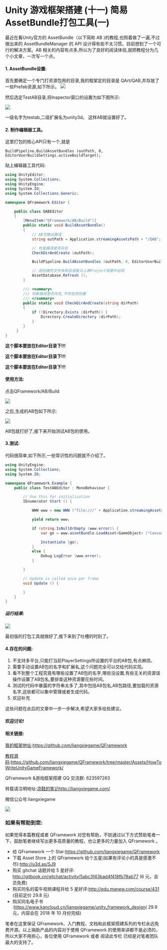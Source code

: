 # Unity 游戏框架搭建 (十一) 简易AssetBundle打包工具(一)

最近在看Unity官方的 AssetBundle（以下简称 AB )的教程,也照着做了一遍,不过做出来的 AssetBundleManager 的 API 设计得有些不太习惯。目前想到了一个可行的解决方案。AB 相关的内容有点多,所以为了良好的阅读体验,就把教程分为几个小文章，一次写一个点。 

#### 1. AssetBundle设置:

首先要确定一个专门打资源包用的目录,我的框架定的目录是
QArt/QAB,并存放了一些Prefab资源,如下所示。
![](https://ws3.sinaimg.cn/large/006tKfTcgy1frotmiittpj30be07ajrm.jpg)

然后选定TestAB目录,将Inspector窗口的设置为如下图所示:

![](https://ws1.sinaimg.cn/large/006tKfTcgy1frotmjgzywj313b0dfabi.jpg)

一级名字为testab,二级扩展名为unity3d。
这样AB就设置好了。

#### 2. 制作编辑器工具。

这里打包的核心API只有一个,就是

```
BuildPipeline.BuildAssetBundles (outPath, 0, EditorUserBuildSettings.activeBuildTarget);
```

贴上编辑器工具代码:

```csharp
using UnityEditor;
using System.Collections;
using UnityEngine;
using System.IO;
using System.Collections.Generic;

namespace QFramework.Editor {

    public class QABEditor
    {
        [MenuItem("QFramework/AB/Build")]
        public static void BuildAssetBundle()
        {
            // AB包输出路径
            string outPath = Application.streamingAssetsPath + "/QAB";

            // 检查路径是否存在
            CheckDirAndCreate (outPath);

            BuildPipeline.BuildAssetBundles (outPath, 0, EditorUserBuildSettings.activeBuildTarget);

            // 刚创建的文件夹和目录能马上再Project视窗中出现
            AssetDatabase.Refresh ();
        }

        /// <summary>
        /// 判断路径是否存在,不存在则创建
        /// </summary>
        public static void CheckDirAndCreate(string dirPath)
        {
            if (!Directory.Exists (dirPath)) {
                Directory.CreateDirectory (dirPath);
            }
        }
     }
}
```

**这个脚本要放在Editor目录下!!!**

**这个脚本要放在Editor目录下!!!**

**这个脚本要放在Editor目录下!!!**

#### 使用方法:

点击QFramework/AB/Build

![](https://ws4.sinaimg.cn/large/006tKfTcgy1frotmw3h0aj307902m74f.jpg)

之后,生成的AB包如下所示:

![](https://ws2.sinaimg.cn/large/006tKfTcgy1frotmyvgktj30fg03ojrf.jpg)

AB包就打好了,接下来开始测试AB包的使用。

#### 3.测试:

代码很简单,如下所示,一些常识性的问题就不介绍了。

```csharp
using UnityEngine;
using System.Collections;
using System.IO;

namespace QFramework.Example {
    public class TestABEditor : MonoBehaviour {

        // Use this for initialization
        IEnumerator Start () {

            WWW www = new WWW ("file:///" + Application.streamingAssetsPath + Path.DirectorySeparatorChar + "QAssetBundle" + Path.DirectorySeparatorChar + "testab.unity3d");

            yield return www;

            if (string.IsNullOrEmpty (www.error)) {
                var go = www.assetBundle.LoadAsset<GameObject> ("Canvas");

                Instantiate (go);
            }
            else {
                Debug.LogError (www.error);
            }

        }

        // Update is called once per frame
        void Update () {

        }
    }
}
```

##### 运行结果:

![](https://ws3.sinaimg.cn/large/006tKfTcgy1frotn1tljkj30gi09u0sr.jpg)

最初版的打包工具就做好了,接下来到了吐槽的时刻了。

#### 4.存在的问题:

1. 不支持多平台,只能打当前PlayerSettings所设置的平台的AB包,有点麻烦。
2. 需要手动设置AB包的名字和扩展名,这个问题完全可以交给代码实现。
3. 看不到整个工程究竟有哪些设置了AB包的名字,哪些没设置,有些无关的资源误操作设置了AB包名,要排查这种资源要花些时间。
4. 测试的代码中暴露的字符串太多了,其中包括AB包名,AB包路径,要加载的资源名字,这些都可以集中管理或者生成代码。
5. 欢迎补充

这些问题在此后的文章中一步一步解决,希望大家多给些建议。

#### 欢迎讨论!

#### 相关链接:

[我的框架地址](https://github.com/liangxiegame/QFramework):https://github.com/liangxiegame/QFramework

[教程源码](https://github.com/liangxiegame/QFramework/tree/master/Assets/HowToWriteUnityGameFramework):https://github.com/liangxiegame/QFramework/tree/master/Assets/HowToWriteUnityGameFramework/

QFramework &游戏框架搭建 QQ 交流群: 623597263

转载请注明地址:[凉鞋的笔记](http://liangxiegame.com/)http://liangxiegame.com/

微信公众号:liangxiegame

![](https://ws4.sinaimg.cn/large/006tKfTcgy1frotn48eioj30by0byt9i.jpg)

### 如果有帮助到您:

如果觉得本篇教程或者 QFramework 对您有帮助，不妨通过以下方式赞助笔者一下，鼓励笔者继续写出更多高质量的教程，也让更多的力量加入 QFramework 。

- 给 QFramework 一个 Star:https://github.com/liangxiegame/QFramework
- 下载 Asset Store 上的 QFramework 给个五星(如果有评论小的真是感激不尽):http://u3d.as/SJ9
- 购买 gitchat 话题并给 5 星好评: http://gitbook.cn/gitchat/activity/5abc3f43bad4f418fb78ab77 (6 元，会员免费)
- 购买同名的蛮牛视频课程并给 5 星好评:http://edu.manew.com/course/431 (目前定价 29.8 元)
- 购买同名电子书 :https://www.kancloud.cn/liangxiegame/unity_framework_design( 29.9 元，内容会在 2018 年 10 月份完结)

笔者在这里保证 QFramework、入门教程、文档和此框架搭建系列的专栏永远免费开源。以上捐助产品的内容对于使用 QFramework 的使用来讲都不是必须的，所以大家不用担心，各位使用 QFramework 或者 阅读此专栏 已经是对笔者团队最大的支持了。